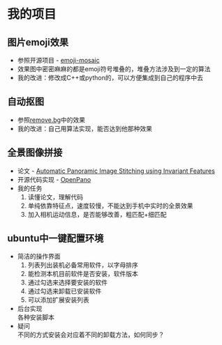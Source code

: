 # 我的项目

## 图片emoji效果

* 参照开源项目 - [emoji-mosaic](https://github.com/ericandrewlewis/emoji-mosaic)
* 效果图中密密麻麻的都是emoji符号堆叠的，堆叠方法涉及到一定的算法 
* 我的改进：修改成C++或python的，可以方便集成到自己的程序中去

## 自动抠图

* 参照[remove.bg](https://www.remove.bg/)中的效果
* 我的改进：自己用算法实现，能否达到他那种效果

## 全景图像拼接

* 论文 - [Automatic Panoramic Image Stitching using Invariant Features](http://matthewalunbrown.com/papers/ijcv2007.pdf)  
* 开源代码实现 - [OpenPano](https://github.com/ppwwyyxx/OpenPano)
* 我的任务  
    1. 读懂论文，理解代码  
    2. 单纯依靠特征点，速度较慢，不能达到手机中实时的全景效果
    3. 加入相机运动信息，是否能够改善，粗匹配+细匹配

## ubuntu中一键配置环境

* 简洁的操作界面  
  1. 列表列出装机必备常用软件，以字母排序  
  2. 能检测本机目前软件是否安装，软件版本  
  3. 通过勾选来选择要安装的软件
  4. 通过勾选来卸载已安装软件
  5. 可以添加扩展安装列表
* 后台实现  
  各种安装脚本
* 疑问  
  不同的方式安装会对应着不同的卸载方法，如何同步？
